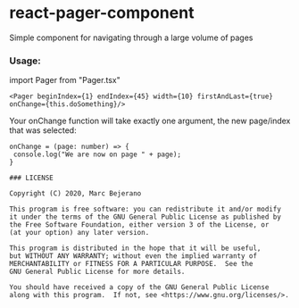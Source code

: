 # react-pager-component
Simple component for navigating through a large volume of pages

### Usage:

import Pager from "Pager.tsx"

```
<Pager beginIndex={1} endIndex={45} width={10} firstAndLast={true} onChange={this.doSomething}/>
```

Your onChange function will take exactly one argument, the new page/index that was selected:

```
onChange = (page: number) => {
 console.log("We are now on page " + page);
}

### LICENSE

Copyright (C) 2020, Marc Bejerano

This program is free software: you can redistribute it and/or modify
it under the terms of the GNU General Public License as published by
the Free Software Foundation, either version 3 of the License, or
(at your option) any later version.

This program is distributed in the hope that it will be useful,
but WITHOUT ANY WARRANTY; without even the implied warranty of
MERCHANTABILITY or FITNESS FOR A PARTICULAR PURPOSE.  See the
GNU General Public License for more details.

You should have received a copy of the GNU General Public License
along with this program.  If not, see <https://www.gnu.org/licenses/>.

